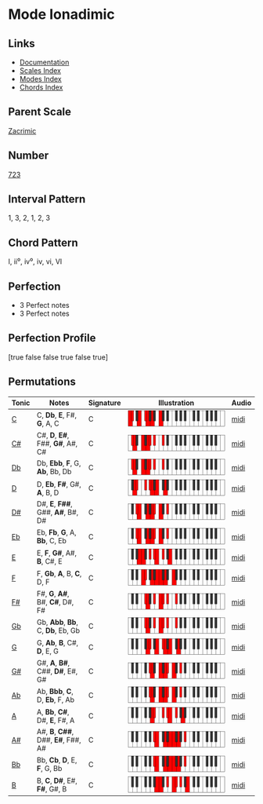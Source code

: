 # Mode Ionadimic

## Links

- [Documentation](index.md)
- [Scales Index](Scales.md)
- [Modes Index](Modes.md)
- [Chords Index](Chords.md)

## Parent Scale

[Zacrimic](ScaleZacrimic.md)

## Number

[723](https://ianring.com/musictheory/scales/723)

## Interval Pattern

1, 3, 2, 1, 2, 3

## Chord Pattern

I, ii⁰, iv⁰, iv, vi, VI

## Perfection

- 3 Perfect notes
- 3 Perfect notes

## Perfection Profile

[true false false true false true]

## Permutations

| Tonic | Notes | Signature | Illustration | Audio |
|-------|-------|-----------|--------------|-------|
| [C](ModeCNaturalIonadimic.md) | C, **Db**, **E**, F#, **G**, A, C | C | ![CNaturalIonadimic](ModeCNaturalIonadimic.png) | [midi](https://github.com/edipermadi/music/blob/main/docs/ModeCNaturalIonadimic.mid?raw=true) |
| [C#](ModeCSharpIonadimic.md) | C#, **D**, **E#**, F##, **G#**, A#, C# | C | ![CSharpIonadimic](ModeCSharpIonadimic.png) | [midi](https://github.com/edipermadi/music/blob/main/docs/ModeCSharpIonadimic.mid?raw=true) |
| [Db](ModeDFlatIonadimic.md) | Db, **Ebb**, **F**, G, **Ab**, Bb, Db | C | ![DFlatIonadimic](ModeDFlatIonadimic.png) | [midi](https://github.com/edipermadi/music/blob/main/docs/ModeDFlatIonadimic.mid?raw=true) |
| [D](ModeDNaturalIonadimic.md) | D, **Eb**, **F#**, G#, **A**, B, D | C | ![DNaturalIonadimic](ModeDNaturalIonadimic.png) | [midi](https://github.com/edipermadi/music/blob/main/docs/ModeDNaturalIonadimic.mid?raw=true) |
| [D#](ModeDSharpIonadimic.md) | D#, **E**, **F##**, G##, **A#**, B#, D# | C | ![DSharpIonadimic](ModeDSharpIonadimic.png) | [midi](https://github.com/edipermadi/music/blob/main/docs/ModeDSharpIonadimic.mid?raw=true) |
| [Eb](ModeEFlatIonadimic.md) | Eb, **Fb**, **G**, A, **Bb**, C, Eb | C | ![EFlatIonadimic](ModeEFlatIonadimic.png) | [midi](https://github.com/edipermadi/music/blob/main/docs/ModeEFlatIonadimic.mid?raw=true) |
| [E](ModeENaturalIonadimic.md) | E, **F**, **G#**, A#, **B**, C#, E | C | ![ENaturalIonadimic](ModeENaturalIonadimic.png) | [midi](https://github.com/edipermadi/music/blob/main/docs/ModeENaturalIonadimic.mid?raw=true) |
| [F](ModeFNaturalIonadimic.md) | F, **Gb**, **A**, B, **C**, D, F | C | ![FNaturalIonadimic](ModeFNaturalIonadimic.png) | [midi](https://github.com/edipermadi/music/blob/main/docs/ModeFNaturalIonadimic.mid?raw=true) |
| [F#](ModeFSharpIonadimic.md) | F#, **G**, **A#**, B#, **C#**, D#, F# | C | ![FSharpIonadimic](ModeFSharpIonadimic.png) | [midi](https://github.com/edipermadi/music/blob/main/docs/ModeFSharpIonadimic.mid?raw=true) |
| [Gb](ModeGFlatIonadimic.md) | Gb, **Abb**, **Bb**, C, **Db**, Eb, Gb | C | ![GFlatIonadimic](ModeGFlatIonadimic.png) | [midi](https://github.com/edipermadi/music/blob/main/docs/ModeGFlatIonadimic.mid?raw=true) |
| [G](ModeGNaturalIonadimic.md) | G, **Ab**, **B**, C#, **D**, E, G | C | ![GNaturalIonadimic](ModeGNaturalIonadimic.png) | [midi](https://github.com/edipermadi/music/blob/main/docs/ModeGNaturalIonadimic.mid?raw=true) |
| [G#](ModeGSharpIonadimic.md) | G#, **A**, **B#**, C##, **D#**, E#, G# | C | ![GSharpIonadimic](ModeGSharpIonadimic.png) | [midi](https://github.com/edipermadi/music/blob/main/docs/ModeGSharpIonadimic.mid?raw=true) |
| [Ab](ModeAFlatIonadimic.md) | Ab, **Bbb**, **C**, D, **Eb**, F, Ab | C | ![AFlatIonadimic](ModeAFlatIonadimic.png) | [midi](https://github.com/edipermadi/music/blob/main/docs/ModeAFlatIonadimic.mid?raw=true) |
| [A](ModeANaturalIonadimic.md) | A, **Bb**, **C#**, D#, **E**, F#, A | C | ![ANaturalIonadimic](ModeANaturalIonadimic.png) | [midi](https://github.com/edipermadi/music/blob/main/docs/ModeANaturalIonadimic.mid?raw=true) |
| [A#](ModeASharpIonadimic.md) | A#, **B**, **C##**, D##, **E#**, F##, A# | C | ![ASharpIonadimic](ModeASharpIonadimic.png) | [midi](https://github.com/edipermadi/music/blob/main/docs/ModeASharpIonadimic.mid?raw=true) |
| [Bb](ModeBFlatIonadimic.md) | Bb, **Cb**, **D**, E, **F**, G, Bb | C | ![BFlatIonadimic](ModeBFlatIonadimic.png) | [midi](https://github.com/edipermadi/music/blob/main/docs/ModeBFlatIonadimic.mid?raw=true) |
| [B](ModeBNaturalIonadimic.md) | B, **C**, **D#**, E#, **F#**, G#, B | C | ![BNaturalIonadimic](ModeBNaturalIonadimic.png) | [midi](https://github.com/edipermadi/music/blob/main/docs/ModeBNaturalIonadimic.mid?raw=true) |
